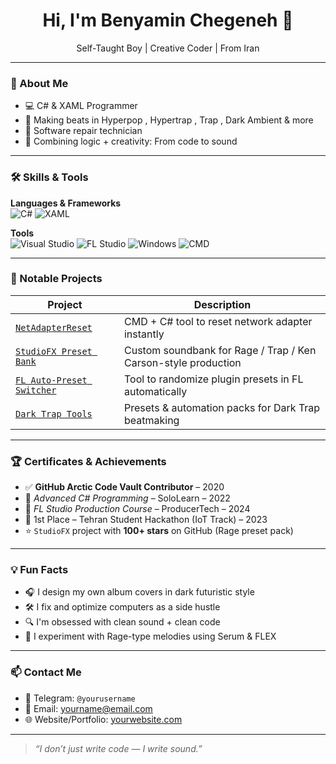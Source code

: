 <h1 align="center">Hi, I'm Benyamin Chegeneh 👋</h1>

<p align="center">
  Self-Taught Boy | Creative Coder | From Iran
</p>

---

### 🚀 About Me
- 💻 C# & XAML Programmer
- 🎼 Making beats in Hyperpop , Hypertrap , Trap , Dark Ambient & more
- 🔧 Software repair technician
- 🌟 Combining logic + creativity: From code to sound

---

### 🛠️ Skills & Tools

**Languages & Frameworks**  
![C#](https://img.shields.io/badge/-C%23-239120?style=flat&logo=c-sharp&logoColor=white)
![XAML](https://img.shields.io/badge/-XAML-0078D7?style=flat&logo=windows)

**Tools**  
![Visual Studio](https://img.shields.io/badge/-VS%20Code-007ACC?style=flat&logo=visual-studio-code)
![FL Studio](https://img.shields.io/badge/-FL%20Studio-orange?style=flat&logo=fl-studio)
![Windows](https://img.shields.io/badge/-Windows-0078D7?style=flat&logo=windows&logoColor=white)
![CMD](https://img.shields.io/badge/-CMD-000000?style=flat)

---

### 🧠 Notable Projects

| Project | Description |
|--------|-------------|
| [`NetAdapterReset`](https://github.com/yourusername/NetAdapterReset) | CMD + C# tool to reset network adapter instantly |
| [`StudioFX Preset Bank`](https://github.com/yourusername/StudioFX) | Custom soundbank for Rage / Trap / Ken Carson-style production |
| [`FL Auto-Preset Switcher`](https://github.com/yourusername/FLAutoPreset) | Tool to randomize plugin presets in FL automatically |
| [`Dark Trap Tools`](https://github.com/yourusername/DarkTrapTools) | Presets & automation packs for Dark Trap beatmaking |

---

### 🏆 Certificates & Achievements

- ✅ **GitHub Arctic Code Vault Contributor** – 2020  
- 📜 *Advanced C# Programming* – SoloLearn – 2022  
- 📜 *FL Studio Production Course* – ProducerTech – 2024  
- 🥇 1st Place – Tehran Student Hackathon (IoT Track) – 2023  
- ⭐ `StudioFX` project with **100+ stars** on GitHub (Rage preset pack)  

---

### 💡 Fun Facts

- 🎧 I design my own album covers in dark futuristic style  
- 🛠️ I fix and optimize computers as a side hustle  
- 🔍 I'm obsessed with clean sound + clean code  
- 🧪 I experiment with Rage-type melodies using Serum & FLEX  

---

### 📫 Contact Me

- 💬 Telegram: `@yourusername`
- 📧 Email: yourname@email.com  
- 🌐 Website/Portfolio: [yourwebsite.com](https://yourwebsite.com)

---

> *“I don’t just write code — I write sound.”*


